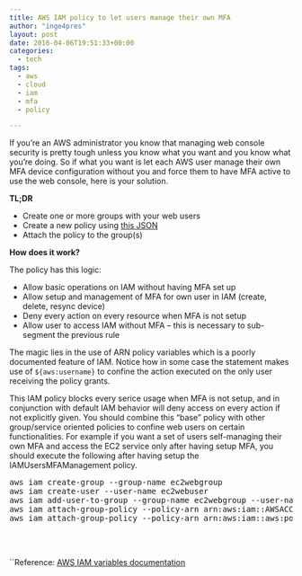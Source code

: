 ```yaml
---
title: AWS IAM policy to let users manage their own MFA
author: "inge4pres"
layout: post
date: 2016-04-06T19:51:33+00:00
categories:
  - tech
tags:
  - aws
  - cloud
  - iam
  - mfa
  - policy

---
```

If you&#8217;re an AWS administrator you know that managing web console security is pretty tough unless you know what you want and you know what you&#8217;re doing. So if what you want is let each AWS user manage their own MFA device configuration without you and force them to have MFA active to use the web console, here is your solution.

**TL;DR**

  * Create one or more groups with your web users
  * Create a new policy using <a href="https://github.com/inge4pres/blog/blob/master/aws-iam-policy-to-let-users-manage-their-own-mfa/mfa-for-web-users" target="_blank">this JSON</a>
  * Attach the policy to the group(s)

**How does it work?**
  
The policy has this logic:

  * Allow basic operations on IAM without having MFA set up
  * Allow setup and management of MFA for own user in IAM (create, delete, resync device)
  * Deny every action on every resource when MFA is not setup
  * Allow user to access IAM without MFA &#8211; this is necessary to sub-segment the previous rule

The magic lies in the use of ARN policy variables which is a poorly documented feature of IAM. Notice how in some case the statement makes use of `${aws:username}` to confine the action executed on the only user receiving the policy grants.

This IAM policy blocks every serice usage when MFA is not setup, and in conjunction with default IAM behavior will deny access on every action if not explicitly given. You should combine this &#8220;base&#8221; policy with other group/service oriented policies to confine web users on certain functionalities. For example if you want a set of users self-managing their own MFA and access the EC2 service only after having setup MFA, you should execute the following after having setup the IAMUsersMFAManagement policy.

<pre class="theme:sublime-text lang:batch decode:true" title="AWS CLI create EC2 web user">aws iam create-group --group-name ec2webgroup
aws iam create-user --user-name ec2webuser
aws iam add-user-to-group --group-name ec2webgroup --user-name ec2webuser
aws iam attach-group-policy --policy-arn arn:aws:iam::AWSACCOUNTID:policy/IAMUsersMFAManagement --group-name ec2webgroup
aws iam attach-group-policy --policy-arn arn:aws:iam::aws:policy/AmazonEC2FullAccess --group-name ec2webgroup



</pre>

``Reference: [AWS IAM variables documentation][1]

 [1]: http://docs.aws.amazon.com/IAM/latest/UserGuide/reference_policies_variables.html
